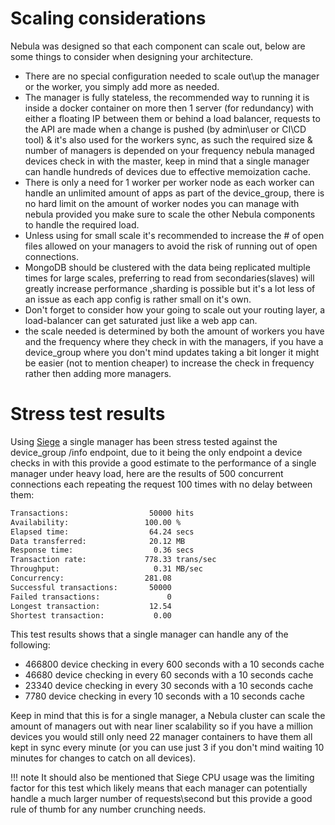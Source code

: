 # Scaling considerations

Nebula was designed so that each component can scale out, below are some things to consider when designing your architecture.

* There are no special configuration needed to scale out\up the manager or the worker, you simply add more as needed.
* The manager is fully stateless, the recommended way to running it is inside a docker container on more then 1 server (for redundancy) with either a floating IP between them or behind a load balancer, requests to the API are made when a change is pushed (by admin\user or CI\CD tool) & it's also used for the workers sync, as such the required size & number of managers is depended on your frequency nebula managed devices check in with the master, keep in mind that a single manager can handle hundreds of devices due to effective memoization cache.
* There is only a need for 1 worker per worker node as each worker can handle an unlimited amount of apps as part of the device_group, there is no hard limit on the amount of worker nodes you can manage with nebula provided you make sure to scale the other Nebula components to handle the required load.
* Unless using for small scale it's recommended to increase the # of open files allowed on your managers to avoid the risk of running out of open connections.
* MongoDB should be clustered with the data being replicated multiple times for large scales, preferring to read from secondaries(slaves) will greatly increase performance ,sharding is possible but it's a lot less of an issue as each app config is rather small on it's own.
* Don't forget to consider how your going to scale out your routing layer, a load-balancer can get saturated just like a web app can.
* the scale needed is determined by both the amount of workers you have and the frequency where they check in with the managers, if you have a device_group where you don't mind updates taking a bit longer it might be easier (not to mention cheaper) to increase the check in frequency rather then adding more managers.

# Stress test results

Using [Siege](https://github.com/JoeDog/siege) a single manager has been stress tested against the device_group /info endpoint, due to it being the only endpoint a device checks in with this provide a good estimate to the performance of a single manager under heavy load, here are the results of 500 concurrent connections each repeating the request 100 times with no delay between them:

```bash
Transactions:                  50000 hits
Availability:                 100.00 %
Elapsed time:                  64.24 secs
Data transferred:              20.12 MB
Response time:                  0.36 secs
Transaction rate:             778.33 trans/sec
Throughput:                     0.31 MB/sec
Concurrency:                  281.08
Successful transactions:       50000
Failed transactions:               0
Longest transaction:           12.54
Shortest transaction:           0.00
```

This test results shows that a single manager can handle any of the following:

* 466800 device checking in every 600 seconds with a 10 seconds cache
* 46680 device checking in every 60 seconds with a 10 seconds cache
* 23340 device checking in every 30 seconds with a 10 seconds cache
* 7780 device checking in every 10 seconds with a 10 seconds cache

Keep in mind that this is for a single manager, a Nebula cluster can scale the amount of managers out with near liner scalability so if you have a million devices you would still only need 22 manager containers to have them all kept in sync every minute (or you can use just 3 if you don't mind waiting 10 minutes for changes to catch on all devices).


!!! note
    It should also be mentioned that Siege CPU usage was the limiting factor for this test which likely means that each manager can potentially handle a much larger number of requests\second but this provide a good rule of thumb for any number crunching needs.
